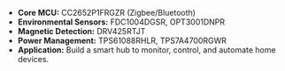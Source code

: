 
- **Core MCU:** CC2652P1FRGZR (Zigbee/Bluetooth)
- **Environmental Sensors:** FDC1004DGSR, OPT3001DNPR
- **Magnetic Detection:** DRV425RTJT
- **Power Management:** TPS61088RHLR, TPS7A4700RGWR
- **Application:** Build a smart hub to monitor, control, and automate home devices.